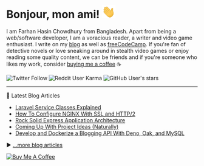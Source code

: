 # Bonjour, mon ami! <img src="./assets/wave.gif" width="35px">

I am Farhan Hasin Chowdhury from Bangladesh. Apart from being a web/software developer, I am a voracious reader, a writer and video game enthusiast. I write on my [blog](https://farhan.info/) as well as [freeCodeCamp](https://www.freecodecamp.org/news/author/farhanhasin/). If you're fan of detective novels or love sneaking around in stealth video games or enjoy reading some quality content, we can be friends and if you're someone who likes my work, consider [buying me a coffee](https://www.buymeacoffee.com/fhsinchy) ☕

![Twitter Follow](https://img.shields.io/twitter/follow/frhnhsin?label=my%20tiny%20twitter%20circle&style=for-the-badge) ![Reddit User Karma](https://img.shields.io/reddit/user-karma/combined/fhsinchy?label=i%27ve%20got%20some%20reddit%20karma&style=for-the-badge) ![GitHub User's stars](https://img.shields.io/github/stars/fhsinchy?label=poeple%20supporing%20me%20on%20github&style=for-the-badge)

---

📘 Latest Blog Articles

<!-- BLOG-POST-LIST:START -->
- [Laravel Service Classes Explained](https://farhan.info/laravel-service-classes-explained)
- [How To Configure NGINX With SSL and HTTP/2](https://farhan.info/how-to-configure-nginx-with-ssl-and-http2)
- [Rock Solid Express Application Architecture](https://farhan.info/rock-solid-express-application-architecture)
- [Coming Up With Project Ideas (Naturally)](https://farhan.info/coming-up-with-project-ideas-naturally)
- [Develop and Dockerize a Blogging API With Deno, Oak, and MySQL](https://farhan.info/develop-and-dockerize-a-blogging-api-with-deno-oak-and-mysql-1)
<!-- BLOG-POST-LIST:END -->

▶ [...more blog articles](https://farhan.info/)

<a href="https://www.buymeacoffee.com/fhsinchy" target="_blank"><img src="https://cdn.buymeacoffee.com/buttons/default-orange.png" alt="Buy Me A Coffee" height="50" width="auto"></a>
